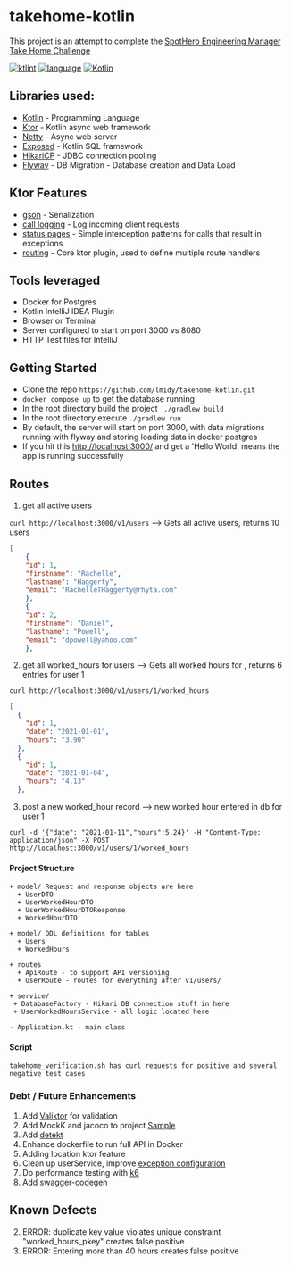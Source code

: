 # takehome-kotlin
This project is an attempt to complete the [SpotHero Engineering Manager Take Home Challenge](https://github.com/spothero/eng-mgr-take-home-challenge)

[![ktlint](https://img.shields.io/badge/code%20style-%E2%9D%A4-FF4081.svg)](https://ktlint.github.io/)
[![language](https://img.shields.io/badge/language-Kotlin-blue)](https://kotlinlang.org/)
[![Kotlin](https://img.shields.io/badge/kotlin-1.4.32-blue.svg?logo=kotlin)](http://kotlinlang.org)

## Libraries used:
- [Kotlin](https://github.com/JetBrains/kotlin) - Programming Language
- [Ktor](https://ktor.io/docs/creating-http-apis.html) - Kotlin async web framework
- [Netty](https://ktor.io/docs/engines.html) - Async web server
- [Exposed](https://github.com/JetBrains/Exposed/wiki) - Kotlin SQL framework
- [HikariCP](https://github.com/brettwooldridge/HikariCP) - JDBC connection pooling
- [Flyway](https://flywaydb.org/) - DB Migration - Database creation and Data Load
## Ktor Features  
- [gson](https://ktor.io/docs/gson.html) - Serialization
- [call logging](https://ktor.io/docs/logging.html#call_logging) - Log incoming client requests
- [status pages](https://ktor.io/docs/gson.html) - Simple interception patterns for calls that result in exceptions
- [routing](https://ktor.io/docs/routing-in-ktor.html) - Core ktor plugin, used to define multiple route handlers


## Tools leveraged
- Docker for Postgres
- Kotlin IntelliJ IDEA Plugin
- Browser or Terminal
- Server configured to start on port 3000 vs 8080
- HTTP Test files for IntelliJ

## Getting Started
- Clone the repo `https://github.com/lmidy/takehome-kotlin.git`
- `docker compose up` to get the database running
- In the root directory build the project ` ./gradlew build`
- In the root directory execute `./gradlew run`
- By default, the server will start on port 3000, with data migrations running with flyway and storing loading data in docker postgres
- If you hit this [http://localhost:3000/](http://localhost:3000/) and get a 'Hello World' means the app is running successfully


## Routes

1. get all active users

`curl http://localhost:3000/v1/users` --> Gets all active users, returns 10 users
```json
[
    {
    "id": 1,
    "firstname": "Rachelle",
    "lastname": "Haggerty",
    "email": "RachelleTHaggerty@rhyta.com"
    },
    {
    "id": 2,
    "firstname": "Daniel",
    "lastname": "Powell",
    "email": "dpowell@yahoo.com"
    },
```
2. get all worked_hours for users --> Gets all worked hours for , returns 6 entries for user 1 

`curl http://localhost:3000/v1/users/1/worked_hours`
```json
[
  {
    "id": 1,
    "date": "2021-01-01",
    "hours": "3.90"
  },
  {
    "id": 1,
    "date": "2021-01-04",
    "hours": "4.13"
  },

```
3. post a new worked_hour record --> new worked hour entered in db for user 1
```
curl -d '{"date": "2021-01-11","hours":5.24}' -H "Content-Type: application/json" -X POST http://localhost:3000/v1/users/1/worked_hours
``` 


#### Project Structure
```
+ model/ Request and response objects are here
  + UserDTO
  + UserWorkedHourDTO
  + UserWorkedHourDTOResponse
  + WorkedHourDTO
  
+ model/ DDL definitions for tables
  + Users 
  + WorkedHours 
  
+ routes
  + ApiRoute - to support API versioning
  + UserRoute - routes for everything after v1/users/

+ service/
 + DatabaseFactory - Hikari DB connection stuff in here
 + UserWorkedHoursService - all logic located here
  
- Application.kt - main class 
```
#### Script
```
takehome_verification.sh has curl requests for positive and several negative test cases
``` 
### Debt / Future Enhancements
1. Add [Valiktor](https://github.com/valiktor/valiktor) for validation
2. Add MockK and jacoco to project [Sample](https://github.com/Kotlin/kotlin-fullstack-sample/pull/28/files#diff-eade18fbfd0abfb6338dbfa647b3215dR17)
3. Add [detekt](https://github.com/detekt/detekt)
4. Enhance dockerfile to run full API in Docker
5. Adding location ktor feature
6. Clean up userService, improve [exception configuration](https://ktor.io/docs/status-pages.html) 
7. Do performance testing with [k6](https://k6.io/docs/using-k6/scenarios/) 
8. Add [swagger-codegen](https://github.com/swagger-api/swagger-codegen)

## Known Defects
2. ERROR: duplicate key value violates unique constraint "worked_hours_pkey" creates false positive
3. ERROR: Entering more than 40 hours creates false positive

